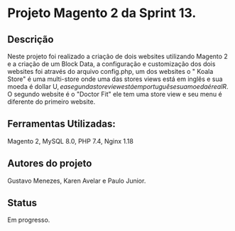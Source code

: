 # Projeto Magento 2 da Sprint 13.

## Descrição
Neste projeto foi realizado a criação de dois websites utilizando Magento 2 e a criação de um Block Data, a configuração e customização dos dois websites foi  através do arquivo config.php, um dos websites o " Koala Store" é uma multi-store onde uma das stores views está em inglês e sua moeda é dollar U$, e a segunda store view está em português e sua moeda é real R$.
O segundo website é o "Doctor Fit" ele tem uma store view e seu menu é diferente do primeiro website.

## Ferramentas Utilizadas:
Magento 2,
MySQL 8.0,
PHP 7.4,
Nginx 1.18

## Autores do projeto
Gustavo Menezes, Karen Avelar e Paulo Junior.

## Status
Em progresso.

